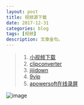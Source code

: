 ```yaml
---
layout: post
title: 视频源下载
date: 2017-12-31
categories: blog
tags: [视频]
description: 文章金句。
---
```



>1. [小视频下载](http://www.downfi.com/video/)   
>2. [clipconverter](http://www.clipconverter.cc/)  
>2. [jijidown](http://www.jijidown.com/)
>2. [9vip](http://yy.9vip.top/)
>2. [apowersoft在线录屏](https://www.apowersoft.cn/free-online-screen-recorder)


![image](https://github.com/feiyuii/feiyuii.github.io/blob/master/img/crowds/crowds.jpg?raw=true)



